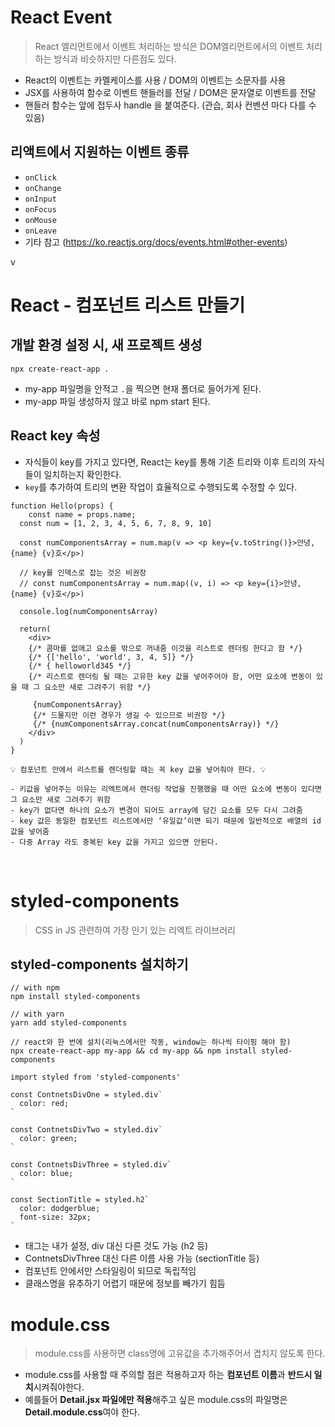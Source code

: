 # React Event

> React 엘리먼트에서 이벤트 처리하는 방식은 DOM엘리먼트에서의 이벤트 처리하는 방식과 비슷하지만 다른점도 있다.

- React의 이벤트는 카멜케이스를 사용 / DOM의 이벤트는 소문자를 사용
- JSX를 사용하여 함수로 이벤트 핸들러를 전달 / DOM은 문자열로 이벤트를 전달
- 핸들러 함수는 앞에 접두사 handle 을 붙여준다. (관습, 회사 컨벤션 마다 다를 수 있음) 

## 리액트에서 지원하는 이벤트 종류

- `onClick`
- `onChange`
- `onInput`
- `onFocus`
- `onMouse`
- `onLeave`
- 기타 참고 (https://ko.reactjs.org/docs/events.html#other-events)

 v

# React - 컴포넌트 리스트 만들기

## 개발 환경 설정 시, 새 프로젝트 생성
```
npx create-react-app .
```
- my-app 파일명을 안적고 ```.```을 찍으면 현재 폴더로 들어가게 된다.
- my-app 파일 생성하지 않고 바로 npm start 된다.

## React key 속성

- 자식들이 key를 가지고 있다면, React는 key를 통해 기존 트리와 이후 트리의 자식들이 일치하는지 확인한다.<br>
- `key`를 추가하여 트리의 변환 작업이 효율적으로 수행되도록 수정할 수 있다.

```
function Hello(props) {
	const name = props.name;
  const num = [1, 2, 3, 4, 5, 6, 7, 8, 9, 10]
  
  const numComponentsArray = num.map(v => <p key={v.toString()}>안녕,{name} {v}호</p>)

  // key를 인덱스로 잡는 것은 비권장
  // const numComponentsArray = num.map((v, i) => <p key={i}>안녕,{name} {v}호</p>)

  console.log(numComponentsArray)

  return(
    <div>
    {/* 콤마를 없애고 요소를 밖으로 꺼내줌 이것을 리스트로 렌더링 한다고 함 */}
    {/* {['hello', 'world', 3, 4, 5]} */} 
    {/* { helloworld345 */} 
    {/* 리스트로 렌더링 될 때는 고유한 key 값을 넣어주어야 함, 어떤 요소에 변동이 있을 때 그 요소만 새로 그려주기 위함 */}

     {numComponentsArray}
     {/* 드물지만 이런 경우가 생길 수 있으므로 비권장 */}
     {/* {numComponentsArray.concat(numComponentsArray)} */}
    </div>
  )
}
```
```
💡 컴포넌트 안에서 리스트를 렌더링할 때는 꼭 key 값을 넣어줘야 한다. 💡

- 키값을 넣어주는 이유는 리엑트에서 랜더링 작업을 진행했을 때 어떤 요소에 변동이 있다면 그 요소만 새로 그려주기 위함
- key가 없다면 하나의 요소가 변경이 되어도 array에 담긴 요소를 모두 다시 그려줌
- key 값은 동일한 컴포넌트 리스트에서만 ‘유일값’이면 되기 때문에 일반적으로 배열의 id 값을 넣어줌
- 다중 Array 라도 중복된 key 값을 가지고 있으면 안된다.
```
 <br>
 
# styled-components 

> CSS in JS 관련하여 가장 인기 있는 리엑트 라이브러리

## styled-components 설치하기
``` 
// with npm
npm install styled-components

// with yarn
yarn add styled-components

// react와 한 번에 설치(리눅스에서만 작동, window는 하나씩 타이핑 해야 함)
npx create-react-app my-app && cd my-app && npm install styled-components
```
```
import styled from 'styled-components'

const ContnetsDivOne = styled.div`
  color: red;
`

const ContnetsDivTwo = styled.div`
  color: green;
`

const ContnetsDivThree = styled.div`
  color: blue;
`

const SectionTitle = styled.h2`
  color: dodgerblue;
  font-size: 32px;
`
```
- 태그는 내가 설정, div 대신 다른 것도 가능 (h2 등)
- ContnetsDivThree 대신 다른 이름 사용 가능 (sectionTitle 등)
- 컴포넌트 안에서만 스타일링이 되므로 독립적임
- 클래스명을 유추하기 어렵기 때문에 정보를 빼가기 힘듬

# module.css

> module.css를 사용하면 class명에 고유값을 추가해주어서 겹치지 않도록 한다. <br>
- module.css를 사용할 때 주의할 점은 적용하고자 하는 **컴포넌트 이름**과 **반드시 일치**시켜줘야한다.<br>
- 예를들어 **Detail.jsx 파일에만 적용**해주고 싶은 module.css의 파일명은 **Detail.module.css**여야 한다.



